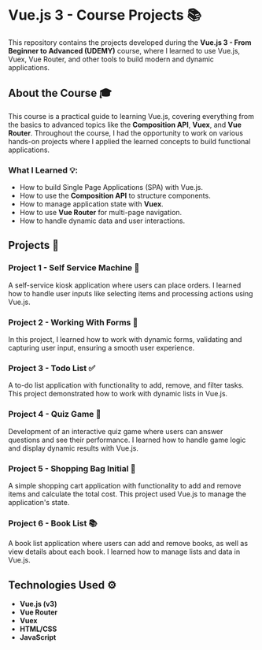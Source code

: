 # Vue.js 3 - Course Projects 📚

This repository contains the projects developed during the **Vue.js 3 - From Beginner to Advanced (UDEMY)** course, where I learned to use Vue.js, Vuex, Vue Router, and other tools to build modern and dynamic applications.

## About the Course 🎓

This course is a practical guide to learning Vue.js, covering everything from the basics to advanced topics like the **Composition API**, **Vuex**, and **Vue Router**. Throughout the course, I had the opportunity to work on various hands-on projects where I applied the learned concepts to build functional applications.

### What I Learned 💡:
- How to build Single Page Applications (SPA) with Vue.js.
- How to use the **Composition API** to structure components.
- How to manage application state with **Vuex**.
- How to use **Vue Router** for multi-page navigation.
- How to handle dynamic data and user interactions.

## Projects 🚀

### Project 1 - Self Service Machine 🍔
A self-service kiosk application where users can place orders. I learned how to handle user inputs like selecting items and processing actions using Vue.js.

### Project 2 - Working With Forms 📝
In this project, I learned how to work with dynamic forms, validating and capturing user input, ensuring a smooth user experience.

### Project 3 - Todo List ✅
A to-do list application with functionality to add, remove, and filter tasks. This project demonstrated how to work with dynamic lists in Vue.js.

### Project 4 - Quiz Game 🧠
Development of an interactive quiz game where users can answer questions and see their performance. I learned how to handle game logic and display dynamic results with Vue.js.

### Project 5 - Shopping Bag Initial 🛒
A simple shopping cart application with functionality to add and remove items and calculate the total cost. This project used Vue.js to manage the application's state.

### Project 6 - Book List 📚
A book list application where users can add and remove books, as well as view details about each book. I learned how to manage lists and data in Vue.js.

## Technologies Used ⚙️
- **Vue.js (v3)**
- **Vue Router**
- **Vuex**
- **HTML/CSS**
- **JavaScript**
